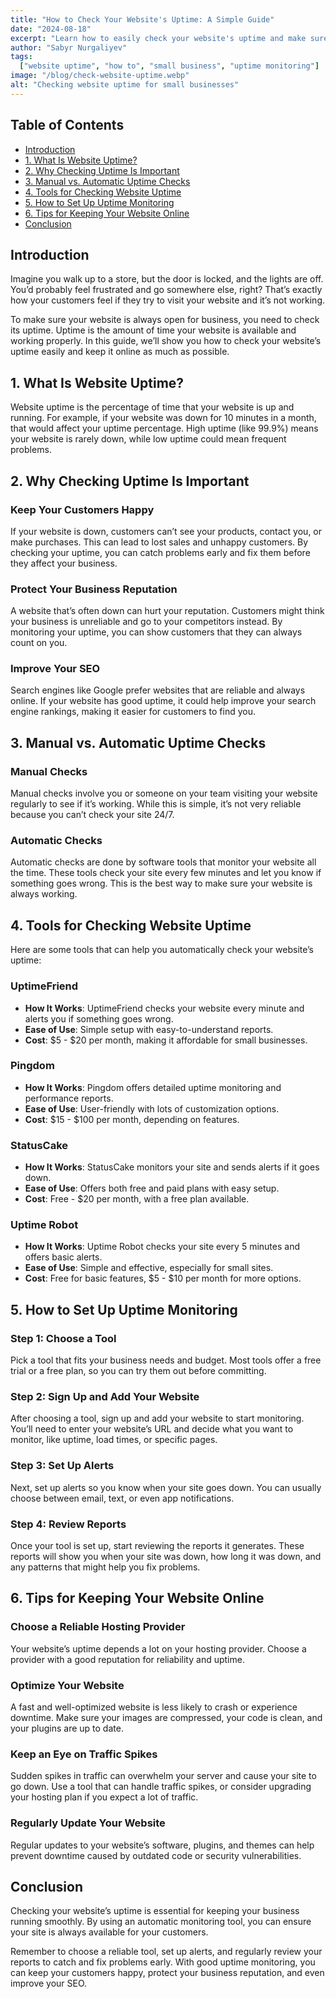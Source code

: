 ```yaml
---
title: "How to Check Your Website's Uptime: A Simple Guide"
date: "2024-08-18"
excerpt: "Learn how to easily check your website's uptime and make sure it's always available for your customers."
author: "Sabyr Nurgaliyev"
tags:
  ["website uptime", "how to", "small business", "uptime monitoring"]
image: "/blog/check-website-uptime.webp"
alt: "Checking website uptime for small businesses"
---
```


## Table of Contents

- [Introduction](#introduction)
- [1. What Is Website Uptime?](#1-what-is-website-uptime)
- [2. Why Checking Uptime Is Important](#2-why-checking-uptime-is-important)
- [3. Manual vs. Automatic Uptime Checks](#3-manual-vs-automatic-uptime-checks)
- [4. Tools for Checking Website Uptime](#4-tools-for-checking-website-uptime)
- [5. How to Set Up Uptime Monitoring](#5-how-to-set-up-uptime-monitoring)
- [6. Tips for Keeping Your Website Online](#6-tips-for-keeping-your-website-online)
- [Conclusion](#conclusion)

## Introduction

Imagine you walk up to a store, but the door is locked, and the lights are off. You’d probably feel frustrated and go somewhere else, right? That’s exactly how your customers feel if they try to visit your website and it’s not working.

To make sure your website is always open for business, you need to check its uptime. Uptime is the amount of time your website is available and working properly. In this guide, we’ll show you how to check your website’s uptime easily and keep it online as much as possible.

## 1. What Is Website Uptime?

Website uptime is the percentage of time that your website is up and running. For example, if your website was down for 10 minutes in a month, that would affect your uptime percentage. High uptime (like 99.9%) means your website is rarely down, while low uptime could mean frequent problems.

## 2. Why Checking Uptime Is Important

### Keep Your Customers Happy

If your website is down, customers can’t see your products, contact you, or make purchases. This can lead to lost sales and unhappy customers. By checking your uptime, you can catch problems early and fix them before they affect your business.

### Protect Your Business Reputation

A website that’s often down can hurt your reputation. Customers might think your business is unreliable and go to your competitors instead. By monitoring your uptime, you can show customers that they can always count on you.

### Improve Your SEO

Search engines like Google prefer websites that are reliable and always online. If your website has good uptime, it could help improve your search engine rankings, making it easier for customers to find you.

## 3. Manual vs. Automatic Uptime Checks

### Manual Checks

Manual checks involve you or someone on your team visiting your website regularly to see if it’s working. While this is simple, it’s not very reliable because you can’t check your site 24/7.

### Automatic Checks

Automatic checks are done by software tools that monitor your website all the time. These tools check your site every few minutes and let you know if something goes wrong. This is the best way to make sure your website is always working.

## 4. Tools for Checking Website Uptime

Here are some tools that can help you automatically check your website’s uptime:

### UptimeFriend

- **How It Works**: UptimeFriend checks your website every minute and alerts you if something goes wrong.
- **Ease of Use**: Simple setup with easy-to-understand reports.
- **Cost**: $5 - $20 per month, making it affordable for small businesses.

### Pingdom

- **How It Works**: Pingdom offers detailed uptime monitoring and performance reports.
- **Ease of Use**: User-friendly with lots of customization options.
- **Cost**: $15 - $100 per month, depending on features.

### StatusCake

- **How It Works**: StatusCake monitors your site and sends alerts if it goes down.
- **Ease of Use**: Offers both free and paid plans with easy setup.
- **Cost**: Free - $20 per month, with a free plan available.

### Uptime Robot

- **How It Works**: Uptime Robot checks your site every 5 minutes and offers basic alerts.
- **Ease of Use**: Simple and effective, especially for small sites.
- **Cost**: Free for basic features, $5 - $10 per month for more options.

## 5. How to Set Up Uptime Monitoring

### Step 1: Choose a Tool

Pick a tool that fits your business needs and budget. Most tools offer a free trial or a free plan, so you can try them out before committing.

### Step 2: Sign Up and Add Your Website

After choosing a tool, sign up and add your website to start monitoring. You’ll need to enter your website’s URL and decide what you want to monitor, like uptime, load times, or specific pages.

### Step 3: Set Up Alerts

Next, set up alerts so you know when your site goes down. You can usually choose between email, text, or even app notifications.

### Step 4: Review Reports

Once your tool is set up, start reviewing the reports it generates. These reports will show you when your site was down, how long it was down, and any patterns that might help you fix problems.

## 6. Tips for Keeping Your Website Online

### Choose a Reliable Hosting Provider

Your website’s uptime depends a lot on your hosting provider. Choose a provider with a good reputation for reliability and uptime.

### Optimize Your Website

A fast and well-optimized website is less likely to crash or experience downtime. Make sure your images are compressed, your code is clean, and your plugins are up to date.

### Keep an Eye on Traffic Spikes

Sudden spikes in traffic can overwhelm your server and cause your site to go down. Use a tool that can handle traffic spikes, or consider upgrading your hosting plan if you expect a lot of traffic.

### Regularly Update Your Website

Regular updates to your website’s software, plugins, and themes can help prevent downtime caused by outdated code or security vulnerabilities.

## Conclusion

Checking your website’s uptime is essential for keeping your business running smoothly. By using an automatic monitoring tool, you can ensure your site is always available for your customers.

Remember to choose a reliable tool, set up alerts, and regularly review your reports to catch and fix problems early. With good uptime monitoring, you can keep your customers happy, protect your business reputation, and even improve your SEO.
